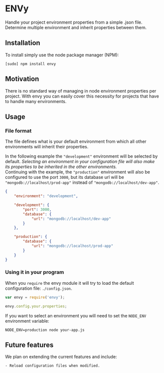 # ENVy

Handle your project environment properties from a simple .json file. Determine
 multiple environment and inherit properties between them.

## Installation

To install simply use the node package manager (NPM):

```
[sudo] npm install envy
```

## Motivation

There is no standard way of managing in node environment properties per 
project. With envy you can easily cover this necessity for projects that have 
to handle many environments.

## Usage

### File format

The file defines what is your default environment from which all other 
environments will inherit their properties.

In the following example the ```"development"``` environment will be selected 
by default. _Selecting an environment in your configuration file will also make
 its properties to be inherited in the other environments._  
Continuing with the example, the ```"production"``` environment will also be 
configured to use the port ```3000```, but its database url will be 
```"mongodb://localhost/prod-app"``` instead of 
```"mongodb://localhost/dev-app"```.

```json
{
	"environment": "development",

	"development": {
		"port": 3000,
		"database": {
			"url": "mongodb://localhost/dev-app"
		}
	},

	"production": {
		"database": {
			"url": "mongodb://localhost/prod-app"
		}
	}
}
```

### Using it in your program

When you ```require``` the envy module it will try to load the default configuration file: ```./config.json```.

``` js
var envy = require('envy');

envy.config.your.properties;
```

If you want to select an environment you will need to set the ```NODE_ENV``` 
environment variable:

```NODE_ENV=production node your-app.js```

## Future features

We plan on extending the current features and include:

	- Reload configuration files when modified.
